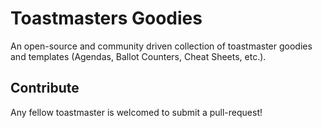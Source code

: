# Toastmasters Goodies
An open-source and community driven collection of toastmaster goodies and templates (Agendas, Ballot Counters, Cheat Sheets, etc.).

## Contribute
Any fellow toastmaster is welcomed to submit a pull-request!
